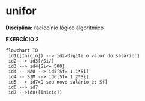 # unifor 
**Disciplina:** raciocínio lógico algoritmico


**EXERCÍCIO 2**

```mermaid
flowchart TD
 id1([Inicio]) --> id2>Digite o valor do salário:]
 id2 --> id3[/Si/]
 id3 --> id4{Si<= 500}
 id4 -- NÃO --> id5[Sf= 1.1*Si]
 id4 -- SIM --> id6[Sf= 1.2*Si]
 id5 --> id7>O seu novo salário é: Sf]
 id6 --> id7
 id7 -->id8([Inicio])
```


 
